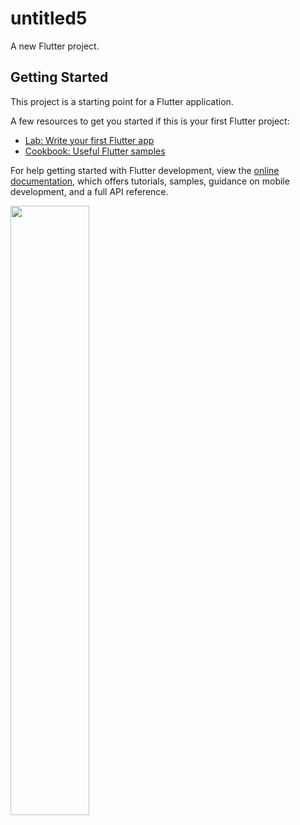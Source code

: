 # untitled5

A new Flutter project.

## Getting Started

This project is a starting point for a Flutter application.

A few resources to get you started if this is your first Flutter project:

- [Lab: Write your first Flutter app](https://docs.flutter.dev/get-started/codelab)
- [Cookbook: Useful Flutter samples](https://docs.flutter.dev/cookbook)

For help getting started with Flutter development, view the
[online documentation](https://docs.flutter.dev/), which offers tutorials,
samples, guidance on mobile development, and a full API reference.
<p>


<img src="https://user-images.githubusercontent.com/119474574/221593071-793265bc-4f37-49f5-a638-a6028fa43e38.png
" height=50% width=50%>

</p>

